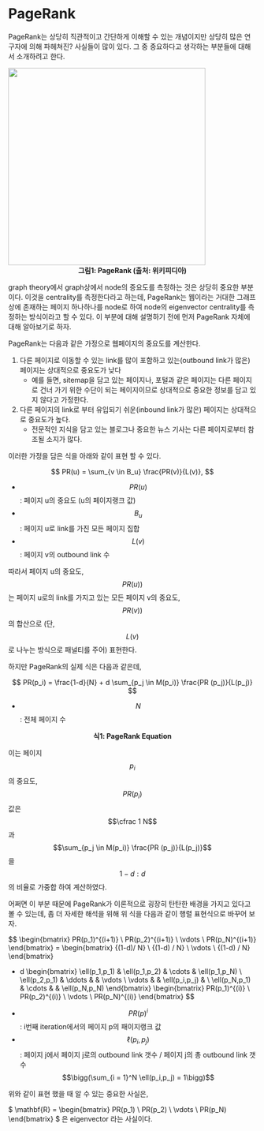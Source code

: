 # PageRank

PageRank는 상당히 직관적이고 간단하게 이해할 수 있는 개념이지만 상당히 많은 연구자에 의해 파헤쳐진? 사실들이 많이 있다. 그 중 중요하다고 생각하는 부분들에 대해서 소개하려고 한다.

<img width="400" src="/docs/assets/research/pagerank/pagerank.png" />
<figcaption align="center">
  <b>그림1: PageRank (출처: 위키피디아)</b>
</figcaption>

graph theory에서 graph상에서 node의 증요도를 측정하는 것은 상당히 중요한 부분이다. 이것을 centrality를 측정한다라고 하는데, PageRank는 웹이라는 거대한 그래프 상에 존재하는 페이지 하나하나를 node로 하여 node의 eigenvector centrality를 측정하는 방식이라고 할 수 있다. 이 부분에 대해 설명하기 전에 먼저 PageRank 자체에 대해 알아보기로 하자.

PageRank는 다음과 같은 가정으로 웹페이지의 중요도를 계산한다.
1. 다른 페이지로 이동할 수 있는 link를 많이 포함하고 있는(outbound link가 많은) 페이지는 상대적으로 중요도가 낮다
    - 예를 들면, sitemap을 담고 있는 페이지나, 포털과 같은 페이지는 다른 페이지로 건너 가기 위한 수단이 되는 페이지이므로 상대적으로 중요한 정보를 담고 있지 않다고 가정한다.
2. 다른 페이지의 link로 부터 유입되기 쉬운(inbound link가 많은) 페이지는 상대적으로 중요도가 높다.
    - 전문적인 지식을 담고 있는 블로그나 중요한 뉴스 기사는 다른 페이지로부터 참조될 소지가 많다.

이러한 가정을 담은 식을 아래와 같이 표현 할 수 있다.

$$
PR(u) = \sum_{v \in B_u} \frac{PR(v)}{L(v)},
$$

- $$PR(u)$$: 페이지 u의 중요도 (u의 페이지랭크 값)
- $$B_u$$: 페이지 u로 link를 가진 모든 페이지 집합
- $$L(v)$$: 페이지 v의 outbound link 수

따라서 페이지 u의 중요도, $$PR(u))$$는 페이지 u로의 link를 가지고 있는 모든 페이지 v의 중요도, $$PR(v))$$의 합산으로 (단, $$L(v)$$로 나누는 방식으로 패널티를 주어) 표현한다.

하지만 PageRank의 실제 식은 다음과 같은데,

$$
PR(p_i) = \frac{1-d}{N} + d \sum_{p_j \in M(p_i)} \frac{PR (p_j)}{L(p_j)}
$$

- $$N$$: 전체 페이지 수

<figcaption align="center">
  <b>식1: PageRank Equation</b>
</figcaption>

이는 페이지 $$p_i$$의 중요도, $$PR(p_i)$$ 값은 $$\cfrac 1 N$$과 $$\sum_{p_j \in M(p_i)} \frac{PR (p_j)}{L(p_j)}$$을 $$ 1-d : d $$의 비율로 가중합 하여 계산하였다.

어쩌면 이 부분 때문에 PageRank가 이론적으로 굉장히 탄탄한 배경을 가지고 있다고 볼 수 있는데, 좀 더 자세한 해석을 위해 위 식을 다음과 같이 행렬 표현식으로 바꾸어 보자.



$$
\begin{bmatrix}
PR(p_1)^{(i+1)} \\
PR(p_2)^{(i+1)} \\
\vdots \\
PR(p_N)^{(i+1)}
\end{bmatrix} =
\begin{bmatrix}
{(1-d)/ N} \\
{(1-d) / N} \\
\vdots \\
{(1-d) / N}
\end{bmatrix}
+ d
\begin{bmatrix}
\ell(p_1,p_1) & \ell(p_1,p_2) & \cdots & \ell(p_1,p_N) \\
\ell(p_2,p_1) & \ddots &  & \vdots \\
\vdots & & \ell(p_i,p_j) & \\
\ell(p_N,p_1) & \cdots & & \ell(p_N,p_N)
\end{bmatrix}
\begin{bmatrix}
PR(p_1)^{(i)} \\
PR(p_2)^{(i)} \\
\vdots \\
PR(p_N)^{(i)}
\end{bmatrix}
$$

- $$PR(p)^{i}$$: i번째 iteration에서의 페이지 p의 패이지랭크 값
- $$\ell(p_i, p_j)$$: 페이지 j에서 페이지 j로의 outbound link 갯수 / 페이지 j의 총 outbound link 갯수 $$\bigg(\sum_{i = 1}^N \ell(p_i,p_j) = 1\bigg)$$

위와 같이 표현 했을 때 알 수 있는 중요한 사실은,

$
\mathbf{R} =
\begin{bmatrix}
PR(p_1) \\
PR(p_2) \\
\vdots \\
PR(p_N)
\end{bmatrix}
$ 은 eigenvector 라는 사실이다.

